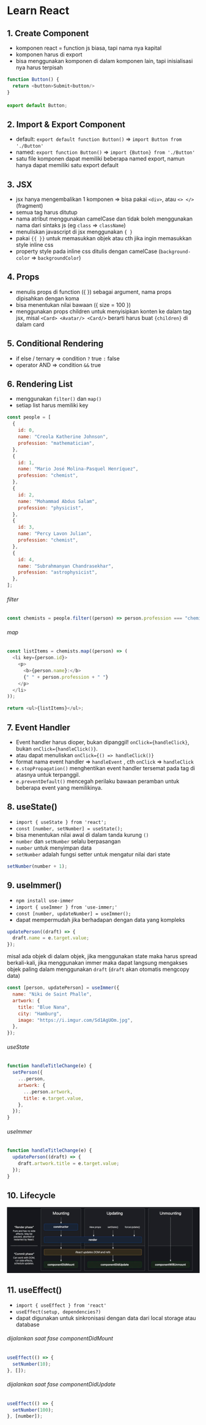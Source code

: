 # Learn React

## 1. Create Component

- komponen react = function js biasa, tapi nama nya kapital
- komponen harus di export
- bisa menggunakan komponen di dalam komponen lain, tapi inisialisasi nya harus terpisah

```javascript
function Button() {
  return <button>Submit<button/>
}

export default Button;
```

## 2. Import & Export Component

- default: `export default function Button()` => `import Button from './Button'`
- named: `export function Button()` => `import {Button} from './Button'`
- satu file komponen dapat memiliki beberapa named export, namun hanya dapat memiliki satu export default

## 3. JSX

- jsx hanya mengembalikan 1 komponen => bisa pakai `<div>`, atau `<> </>` (fragment)
- semua tag harus ditutup
- nama atribut menggunakan camelCase dan tidak boleh menggunakan nama dari sintaks js (eg `class` => `className`)
- menuliskan javascript di jsx menggunakan `{ }`
- pakai `{{ }}` untuk memasukkan objek atau cth jika ingin memasukkan style inline css
- property style pada inline css ditulis dengan camelCase (`background-color` => `backgroundColor`)

## 4. Props

- menulis props di function ({ }) sebagai argument, nama props dipisahkan dengan koma
- bisa menentukan nilai bawaan ({ size = 100 })
- menggunakan props children untuk menyisipkan konten ke dalam tag jsx,
  misal `<Card> <Avatar/> <Card/>` berarti harus buat `{children}` di dalam card

## 5. Conditional Rendering

- if else / ternary => condition `?` true `:` false
- operator AND => condition `&&` true

## 6. Rendering List

- menggunakan `filter()` dan `map()`
- setiap list harus memiliki key

```javascript
const people = [
  {
    id: 0,
    name: "Creola Katherine Johnson",
    profession: "mathematician",
  },
  {
    id: 1,
    name: "Mario José Molina-Pasquel Henríquez",
    profession: "chemist",
  },
  {
    id: 2,
    name: "Mohammad Abdus Salam",
    profession: "physicist",
  },
  {
    id: 3,
    name: "Percy Lavon Julian",
    profession: "chemist",
  },
  {
    id: 4,
    name: "Subrahmanyan Chandrasekhar",
    profession: "astrophysicist",
  },
];
```

###### filter

```javascript
const chemists = people.filter((person) => person.profession === "chemist");
```

###### map

```javascript
const listItems = chemists.map((person) => (
  <li key={person.id}>
    <p>
      <b>{person.name}:</b>
      {" " + person.profession + " "}
    </p>
  </li>
));
```

```javascript
return <ul>{listItems}</ul>;
```

## 7. Event Handler

- Event handler harus dioper, bukan dipanggil! `onClick={handleClick}`, bukan `onClick={handleClick()}`.
- atau dapat menuliskan `onClick={() => handleClick()}`
- format nama event handler => `handleEvent` , cth `onClick` => `handleClick`
- `e.stopPropagation()` menghentikan event handler tersemat pada tag di atasnya untuk terpanggil.
- `e.preventDefault()` mencegah perilaku bawaan peramban untuk beberapa event yang memilikinya.

## 8. useState()

- `import { useState } from 'react';`
- `const [number, setNumber] = useState();`
- bisa menentukan nilai awal di dalam tanda kurung `()`
- `number` dan `setNumber` selalu berpasangan
- `number` untuk menyimpan data
- `setNumber` adalah fungsi setter untuk mengatur nilai dari state

```javascript
setNumber(number + 1);
```

## 9. useImmer()

- `npm install use-immer`
- `import { useImmer } from 'use-immer;'`
- `const [number, updateNumber] = useImmer();`
- dapat mempermudah jika berhadapan dengan data yang kompleks

```javascript
updatePerson((draft) => {
  draft.name = e.target.value;
});
```

misal ada objek di dalam objek, jika menggunakan state maka harus spread berkali-kali, jika menggunakan immer maka dapat langsung mengakses objek paling dalam menggunakan `draft` (`draft` akan otomatis mengcopy data)

```javascript
const [person, updatePerson] = useImmer({
  name: "Niki de Saint Phalle",
  artwork: {
    title: "Blue Nana",
    city: "Hamburg",
    image: "https://i.imgur.com/Sd1AgUOm.jpg",
  },
});
```

###### useState

```javascript
function handleTitleChange(e) {
  setPerson({
    ...person,
    artwork: {
      ...person.artwork,
      title: e.target.value,
    },
  });
}
```

###### useImmer

```javascript
function handleTitleChange(e) {
  updatePerson((draft) => {
    draft.artwork.title = e.target.value;
  });
}
```

## 10. Lifecycle

![lifecycle](public/images/lifecycle.png)

## 11. useEffect()

- `import { useEffect } from 'react'`
- `useEffect(setup, dependencies?)`
- dapat digunakan untuk sinkronisasi dengan data dari local storage atau database

###### dijalankan saat fase componentDidMount

```javascript
useEffect(() => {
  setNumber(10);
}, []);
```

###### dijalankan saat fase componentDidUpdate

```javascript
useEffect(() => {
  setNumber(100);
}, [number]);
```
